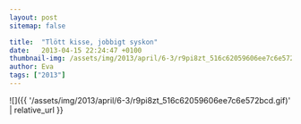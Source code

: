 ```yaml
---
layout: post
sitemap: false

title:  "Tlött kisse, jobbigt syskon"
date:   2013-04-15 22:24:47 +0100
thumbnail-img: /assets/img/2013/april/6-3/r9pi8zt_516c62059606ee7c6e572bcd.gif
author: Eva
tags: ["2013"]
---
```




![]({{ '/assets/img/2013/april/6-3/r9pi8zt_516c62059606ee7c6e572bcd.gif)'  | relative_url }}


